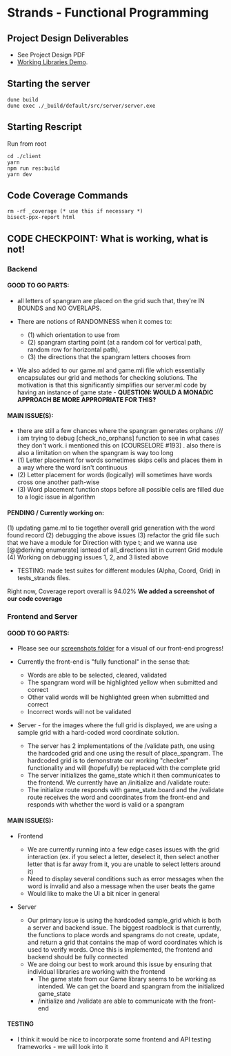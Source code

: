 # Strands - Functional Programming 

## Project Design Deliverables
* See Project Design PDF
* [Working Libraries Demo](https://livejohnshopkins-my.sharepoint.com/:v:/g/personal/mchoi42_jh_edu/ETfg_QCS2yFCi37OMw1g6RYBx7ji-p8WKJmzipr4PIf1gQ?nav=eyJyZWZlcnJhbEluZm8iOnsicmVmZXJyYWxBcHAiOiJPbmVEcml2ZUZvckJ1c2luZXNzIiwicmVmZXJyYWxBcHBQbGF0Zm9ybSI6IldlYiIsInJlZmVycmFsTW9kZSI6InZpZXciLCJyZWZlcnJhbFZpZXciOiJNeUZpbGVzTGlua0NvcHkifX0&e=hbbMwN).


## Starting the server
```
dune build
dune exec ./_build/default/src/server/server.exe 

```

## Starting Rescript
Run from root

```
cd ./client
yarn
npm run res:build
yarn dev

```

## Code Coverage Commands
```
rm -rf _coverage (* use this if necessary *)
bisect-ppx-report html
```

## CODE CHECKPOINT: What is working, what is not!
### Backend
#### GOOD TO GO PARTS: 
- all letters of spangram are placed on the grid such that, they're IN BOUNDS and NO OVERLAPS.
- There are notions of RANDOMNESS when it comes to:
    - (1) which orientation to use from
    - (2) spangram starting point (at a random col for vertical path, random row for horizontal path),
    - (3) the directions that the spangram letters chooses from 

- We also added to our game.ml and game.mli file which essentially encapsulates our grid and methods for checking solutions. The motivation is that this significantly simplifies our server.ml code by having an instance of game state - **QUESTION: WOULD A MONADIC APPROACH BE MORE APPROPRIATE FOR THIS?**

#### MAIN ISSUE(S): 
- there are still a few chances where the spangram generates orphans :/// i am trying to debug [check_no_orphans] function to see in what cases they don't work. i mentioned this on [COURSELORE #193] . also there is also a limitation on when the spangram is way too long
- (1) Letter placement for words sometimes skips cells and places them in a way where the word isn't continuous
- (2) Letter placement for words (logically) will sometimes have words cross one another path-wise
- (3) Word placement function stops before all possible cells are filled due to a logic issue in algorithm

#### PENDING / Currently working on: 
(1) updating game.ml to tie together overall grid generation with the word found record 
(2) debugging the above issues 
(3) refactor the grid file such that we have a module for Direction with type t;
and we wanna use [@@deriving enumerate] isntead of all_directions list in current Grid module
(4) Working on debugging issues 1, 2, and 3 listed above

- TESTING: made test suites for different modules (Alpha, Coord, Grid) in tests_strands files. 

Right now, Coverage report overall is 94.02% 
**We added a screenshot of our code coverage**

### Frontend and Server
#### GOOD TO GO PARTS: 
- Please see our [screenshots folder](./screenshots/) for a visual of our front-end progress!
- Currently the front-end is "fully functional" in the sense that:
    - Words are able to be selected, cleared, validated
    - The spangram word will be highlighted yellow when submitted and correct
    - Other valid words will be highlighted green when submitted and correct
    - Incorrect words will not be validated
    
- Server - for the images where the full grid is displayed, we are using a sample grid with a hard-coded word coordinate solution. 
    - The server has 2 implementations of the /validate path, one using the hardcoded grid and one using the result of place_spangram. The hardcoded grid is to demonstrate our working "checker" functionality and will (hopefully) be replaced with the complete grid
    - The server initializes the game_state which it then communicates to the frontend. We currently have an /initialize and /validate route:
    - The initialize route responds with game_state.board and the /validate route receives the word and coordinates from the front-end and responds with whether the word is valid or a spangram
    

#### MAIN ISSUE(S):
- Frontend
    - We are currently running into a few edge cases issues with the grid interaction (ex. if you select a letter, deselect it, then select another letter that is far away from it, you are unable to select letters around it)
    - Need to display several conditions such as error messages when the word is invalid and also a message when the user beats the game
    - Would like to make the UI a bit nicer in general

- Server
    - Our primary issue is using the hardcoded sample_grid which is both a server and backend issue. The biggest roadblock is that currently, the functions to place words and spangrams do not create, update, and return a grid that contains the map of word coordinates which is used to verify words. Once this is implemented, the frontend and backend should be fully connected
    - We are doing our best to work around this issue by ensuring that individual libraries are working with the frontend
        - The game state from our Game library seems to be working as intended. We can get the board and spangram from the initialized game_state
        - /initialize and /validate are able to communicate with the front-end


#### TESTING
- I think it would be nice to incorporate some frontend and API testing frameworks - we will look into it
